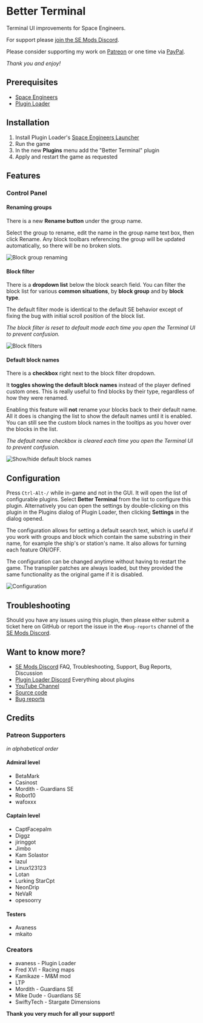 # Better Terminal

Terminal UI improvements for Space Engineers.

For support please [join the SE Mods Discord](https://discord.gg/PYPFPGf3Ca).

Please consider supporting my work on [Patreon](https://www.patreon.com/semods) or one time via [PayPal](https://www.paypal.com/paypalme/vferenczi/).

*Thank you and enjoy!*

## Prerequisites

- [Space Engineers](https://store.steampowered.com/app/244850/Space_Engineers/)
- [Plugin Loader](https://github.com/sepluginloader/SpaceEngineersLauncher)

## Installation

1. Install Plugin Loader's [Space Engineers Launcher](https://github.com/sepluginloader/SpaceEngineersLauncher)
2. Run the game
3. In the new **Plugins** menu add the "Better Terminal" plugin
4. Apply and restart the game as requested

## Features

### Control Panel

#### Renaming groups

There is a new **Rename button** under the group name. 

Select the group to rename, edit the name in the group name text box, then click Rename.
Any block toolbars referencing the group will be updated automatically, 
so there will be no broken slots.

![Block group renaming](doc/BlockRenaming.png "Rename Group")

#### Block filter

There is a **dropdown list** below the block search field.
You can filter the block list for various **common situations**,
by **block group** and by **block type**. 

The default filter mode is identical to the default SE behavior
except of fixing the bug with initial scroll position of the block list.

_The block filter is reset to default mode each time you open
the Terminal UI to prevent confusion._

![Block filters](doc/BlockFilters.png "Block Filters")

#### Default block names

There is a **checkbox** right next to the block filter dropdown.

It **toggles showing the default block names** instead of the player defined custom ones.
This is really useful to find blocks by their type, regardless of how they were renamed.

Enabling this feature will **not** rename your blocks back to their default name.
All it does is changing the list to show the default names until it is enabled.
You can still see the custom block names in the tooltips as you hover over the
blocks in the list.

_The default name checkbox is cleared each time you open the Terminal UI to prevent confusion._

![Show/hide default block names](doc/DefaultBlockNames.png "Show/Hide Default Block Names")

## Configuration

Press `Ctrl-Alt-/` while in-game and not in the GUI. It will open the list of
configurable plugins. Select **Better Terminal** from the list to configure this plugin.
Alternatively you can open the settings by double-clicking on this plugin in the Plugins
dialog of Plugin Loader, then clicking **Settings** in the dialog opened.

The configuration allows for setting a default search text, which is useful if you work
with groups and block which contain the same substring in their name, for example the
ship's or station's name. It also allows for turning each feature ON/OFF.

The configuration can be changed anytime without having to restart the game. The
transpiler patches are always loaded, but they provided the same functionality as
the original game if it is disabled.

![Configuration](doc/ConfigDialog.png "Config Dialog")

## Troubleshooting

Should you have any issues using this plugin, then please either submit a ticket here
on GitHub or report the issue in the `#bug-reports` channel of the [SE Mods Discord](https://discord.gg/PYPFPGf3Ca). 

## Want to know more?

- [SE Mods Discord](https://discord.gg/PYPFPGf3Ca) FAQ, Troubleshooting, Support, Bug Reports, Discussion
- [Plugin Loader Discord](https://discord.gg/6ETGRU3CzR) Everything about plugins
- [YouTube Channel](https://www.youtube.com/channel/UCc5ar3cW9qoOgdBb1FM_rxQ)
- [Source code](https://github.com/viktor-ferenczi/toolbar-manager)
- [Bug reports](https://discord.gg/x3Z8Ug5YkQ)

## Credits

### Patreon Supporters

_in alphabetical order_

#### Admiral level
- BetaMark
- Casinost
- Mordith - Guardians SE
- Robot10
- wafoxxx

#### Captain level
- CaptFacepalm
- Diggz
- jiringgot
- Jimbo
- Kam Solastor
- lazul
- Linux123123
- Lotan
- Lurking StarCpt
- NeonDrip
- NeVaR
- opesoorry

#### Testers
- Avaness
- mkaito

### Creators
- avaness - Plugin Loader
- Fred XVI - Racing maps
- Kamikaze - M&M mod
- LTP
- Mordith - Guardians SE
- Mike Dude - Guardians SE
- SwiftyTech - Stargate Dimensions

**Thank you very much for all your support!**